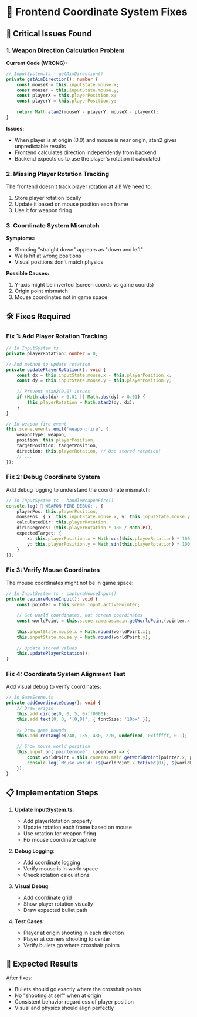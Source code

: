 # 🔧 Frontend Coordinate System Fixes

## 🚨 Critical Issues Found

### 1. **Weapon Direction Calculation Problem**

**Current Code (WRONG):**
```typescript
// InputSystem.ts - getAimDirection()
private getAimDirection(): number {
    const mouseX = this.inputState.mouse.x;
    const mouseY = this.inputState.mouse.y;
    const playerX = this.playerPosition.x;
    const playerY = this.playerPosition.y;
    
    return Math.atan2(mouseY - playerY, mouseX - playerX);
}
```

**Issues:**
- When player is at origin (0,0) and mouse is near origin, atan2 gives unpredictable results
- Frontend calculates direction independently from backend
- Backend expects us to use the player's rotation it calculated

### 2. **Missing Player Rotation Tracking**

The frontend doesn't track player rotation at all! We need to:
1. Store player rotation locally
2. Update it based on mouse position each frame
3. Use it for weapon firing

### 3. **Coordinate System Mismatch**

**Symptoms:**
- Shooting "straight down" appears as "down and left"
- Walls hit at wrong positions
- Visual positions don't match physics

**Possible Causes:**
1. Y-axis might be inverted (screen coords vs game coords)
2. Origin point mismatch
3. Mouse coordinates not in game space

## 🛠️ Fixes Required

### Fix 1: Add Player Rotation Tracking

```typescript
// In InputSystem.ts
private playerRotation: number = 0;

// Add method to update rotation
private updatePlayerRotation(): void {
    const dx = this.inputState.mouse.x - this.playerPosition.x;
    const dy = this.inputState.mouse.y - this.playerPosition.y;
    
    // Prevent atan2(0,0) issues
    if (Math.abs(dx) > 0.01 || Math.abs(dy) > 0.01) {
        this.playerRotation = Math.atan2(dy, dx);
    }
}

// In weapon fire event
this.scene.events.emit('weapon:fire', {
    weaponType: weapon,
    position: this.playerPosition,
    targetPosition: targetPosition,
    direction: this.playerRotation, // Use stored rotation!
    // ...
});
```

### Fix 2: Debug Coordinate System

Add debug logging to understand the coordinate mismatch:

```typescript
// In InputSystem.ts - handleWeaponFire()
console.log('🎯 WEAPON FIRE DEBUG:', {
    playerPos: this.playerPosition,
    mousePos: { x: this.inputState.mouse.x, y: this.inputState.mouse.y },
    calculatedDir: this.playerRotation,
    dirInDegrees: (this.playerRotation * 180 / Math.PI),
    expectedTarget: {
        x: this.playerPosition.x + Math.cos(this.playerRotation) * 100,
        y: this.playerPosition.y + Math.sin(this.playerRotation) * 100
    }
});
```

### Fix 3: Verify Mouse Coordinates

The mouse coordinates might not be in game space:

```typescript
// In InputSystem.ts - captureMouseInput()
private captureMouseInput(): void {
    const pointer = this.scene.input.activePointer;
    
    // Get world coordinates, not screen coordinates
    const worldPoint = this.scene.cameras.main.getWorldPoint(pointer.x, pointer.y);
    
    this.inputState.mouse.x = Math.round(worldPoint.x);
    this.inputState.mouse.y = Math.round(worldPoint.y);
    
    // Update stored values
    this.updatePlayerRotation();
}
```

### Fix 4: Coordinate System Alignment Test

Add visual debug to verify coordinates:

```typescript
// In GameScene.ts
private addCoordinateDebug(): void {
    // Draw origin
    this.add.circle(0, 0, 5, 0xff0000);
    this.add.text(0, 0, '(0,0)', { fontSize: '10px' });
    
    // Draw game bounds
    this.add.rectangle(240, 135, 480, 270, undefined, 0xffffff, 0.1);
    
    // Show mouse world position
    this.input.on('pointermove', (pointer) => {
        const worldPoint = this.cameras.main.getWorldPoint(pointer.x, pointer.y);
        console.log(`Mouse world: (${worldPoint.x.toFixed(0)}, ${worldPoint.y.toFixed(0)})`);
    });
}
```

## 📋 Implementation Steps

1. **Update InputSystem.ts**:
   - Add playerRotation property
   - Update rotation each frame based on mouse
   - Use rotation for weapon firing
   - Fix mouse coordinate capture

2. **Debug Logging**:
   - Add coordinate logging
   - Verify mouse is in world space
   - Check rotation calculations

3. **Visual Debug**:
   - Add coordinate grid
   - Show player rotation visually
   - Draw expected bullet path

4. **Test Cases**:
   - Player at origin shooting in each direction
   - Player at corners shooting to center
   - Verify bullets go where crosshair points

## 🎯 Expected Results

After fixes:
- Bullets should go exactly where the crosshair points
- No "shooting at self" when at origin
- Consistent behavior regardless of player position
- Visual and physics should align perfectly 